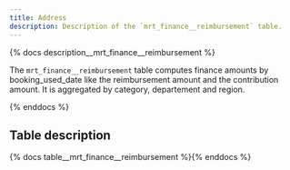 ```yaml
---
title: Address
description: Description of the `mrt_finance__reimbursement` table.
---
```


{% docs description__mrt_finance__reimbursement %}

The `mrt_finance__reimbursement` table computes finance amounts by booking_used_date like the reimbursement amount and the contribution amount. It is aggregated by category, departement and region.

{% enddocs %}

## Table description

{% docs table__mrt_finance__reimbursement %}{% enddocs %}
